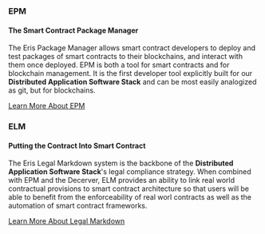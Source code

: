 ### EPM

#### The Smart Contract Package Manager

The Eris Package Manager allows smart contract developers to deploy and test packages of smart contracts to their blockchains, and interact with them once deployed. EPM is both a tool for smart contracts and for blockchain management. It is the first developer tool explicitly built for our **Distributed Application Software Stack** and can be most easily analogized as git, but for blockchains.

<a type="button" class="btn btn-eris btn-default btn-lg btn-block" href="https://epm.io">Learn More About EPM</a>

### ELM

#### Putting the Contract Into Smart Contract

The Eris Legal Markdown system is the backbone of the **Distributed Application Software Stack**'s legal compliance strategy. When combined with EPM and the Decerver, ELM provides an ability to link real world contractual provisions to smart contract architecture so that users will be able to benefit from the enforceability of real worl contracts as well as the automation of smart contract frameworks.

<a type="button" class="btn btn-eris btn-default btn-lg btn-block" href="https://lmd.io">Learn More About Legal Markdown</a>
